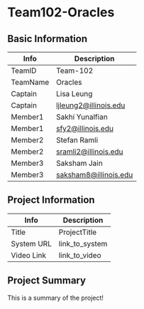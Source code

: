 # Team102-Oracles

## Basic Information

|   Info      |        Description     |
| ----------- | ---------------------- |
| TeamID      |        Team-102        |
| TeamName    |         Oracles        |
| Captain     |       Lisa Leung       |
| Captain     |  ljleung2@illinois.edu |
| Member1     |     Sakhi Yunalfian    |
| Member1     |    sfy2@illinois.edu   |
| Member2     |      Stefan Ramli      |
| Member2     |  sramli2@illinois.edu  |
| Member3     |      Saksham Jain      |
| Member3     |  saksham8@illinois.edu |

## Project Information

|   Info      |        Description     |
| ----------- | ---------------------- |
|  Title      |       ProjectTitle     |
| System URL  |      link_to_system    |
| Video Link  |      link_to_video     |

## Project Summary

This is a summary of the project!
